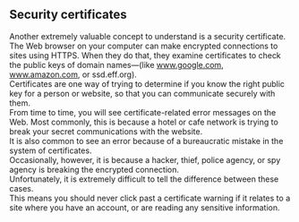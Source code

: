 ## Security certificates
Another extremely valuable concept to understand is a security certificate.
<br>
The Web browser on your computer can make encrypted connections to sites using HTTPS. When they do that, they examine certificates to check the public keys of domain names—(like www.google.com, www.amazon.com, or ssd.eff.org).
<br>
Certificates are one way of trying to determine if you know the right public key for a person or website, so that you can communicate securely with them.
<br>
From time to time, you will see certificate-related error messages on the Web. Most commonly, this is because a hotel or cafe network is trying to break your secret communications with the website.
<br>
It is also common to see an error because of a bureaucratic mistake in the system of certificates.
<br>
Occasionally, however, it is because a hacker, thief, police agency, or spy agency is breaking the encrypted connection.
<Br>
Unfortunately, it is extremely difficult to tell the difference between these cases.
<br>
This means you should never click past a certificate warning if it relates to a site where you have an account, or are reading any sensitive information.
